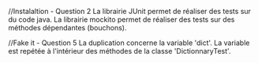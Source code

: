//Instalaltion - Question 2
La librairie JUnit permet de réaliser des tests sur du code java.
La librairie mockito permet de réaliser des tests sur des méthodes dépendantes (bouchons).

//Fake it - Question 5
La duplication concerne la variable 'dict'. La variable est repétée à l'intérieur des méthodes de la classe 'DictionnaryTest'.   
